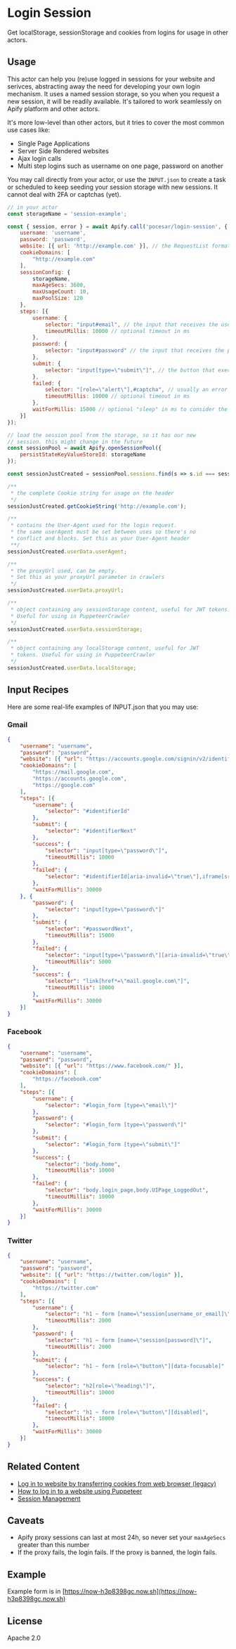 # Login Session

Get localStorage, sessionStorage and cookies from logins for usage in other actors.

## Usage

This actor can help you (re)use logged in sessions for your website and serivces, abstracting away the need for developing your own login mechanism. It uses a named session storage, so you when you request a new session, it will be readily available. It's tailored to work seamlessly on Apify platform and other actors.

It's more low-level than other actors, but it tries to cover the most common use cases like:

* Single Page Applications
* Server Side Rendered websites
* Ajax login calls
* Multi step logins such as username on one page, password on another

You may call directly from your actor, or use the `INPUT.json` to create a task or scheduled to keep seeding your session storage with new sessions. It cannot deal with 2FA or captchas (yet).

```js
// in your actor
const storageName = 'session-example';

const { session, error } = await Apify.call('pocesar/login-session', {
    username: 'username',
    password: 'password',
    website: [{ url: 'http://example.com' }], // the RequestList format
    cookieDomains: [
        "http://example.com"
    ],
    sessionConfig: {
        storageName,
        maxAgeSecs: 3600,
        maxUsageCount: 10,
        maxPoolSize: 120
    },
    steps: [{
        username: {
            selector: "input#email", // the input that receives the username
            timeoutMillis: 10000 // optional timeout in ms
        },
        password: {
            selector: "input#password" // the input that receives the password
        },
        submit: {
            selector: "input[type=\"submit\"]", // the button that executes the login
        },
        failed: {
            selector: "[role=\"alert\"],#captcha", // usually an error that tells the login failed
            timeoutMillis: 10000 // optional timeout in ms
        },
        waitForMillis: 15000 // optional "sleep" in ms to consider the page as "settled"
    }]
});

// load the session pool from the storage, so it has our new
// session. this might change in the future
const sessionPool = await Apify.openSessionPool({
    persistStateKeyValueStoreId: storageName
});

const sessionJustCreated = sessionPool.sessions.find(s => s.id === session.id);

/**
 * the complete Cookie string for usage on the header
 */
sessionJustCreated.getCookieString('http://example.com');

/**
 * contains the User-Agent used for the login request.
 * the same userAgent must be set between uses so there's no
 * conflict and blocks. Set this as your User-Agent header
 **/
sessionJustCreated.userData.userAgent;

/**
 * the proxyUrl used, can be empty.
 * Set this as your proxyUrl parameter in crawlers
 */
sessionJustCreated.userData.proxyUrl;

/**
 * object containing any sessionStorage content, useful for JWT tokens.
 * Useful for using in PuppeteerCrawler
 */
sessionJustCreated.userData.sessionStorage;

/**
 * object containing any localStorage content, useful for JWT
 * tokens. Useful for using in PuppeteerCrawler
 */
sessionJustCreated.userData.localStorage;

```

## Input Recipes

Here are some real-life examples of INPUT.json that you may use:

### Gmail

```json
{
    "username": "username",
    "password": "password",
    "website": [{ "url": "https://accounts.google.com/signin/v2/identifier?service=mail&passive=true&flowName=GlifWebSignIn&flowEntry=ServiceLogin" }],
    "cookieDomains": [
        "https://mail.google.com",
        "https://accounts.google.com",
        "https://google.com"
    ],
    "steps": [{
        "username": {
            "selector": "#identifierId"
        },
        "submit": {
            "selector": "#identifierNext"
        },
        "success": {
            "selector": "input[type=\"password\"]",
            "timeoutMillis": 10000
        },
        "failed": {
            "selector": "#identifierId[aria-invalid=\"true\"],iframe[src*=\"CheckConnection\"]"
        },
        "waitForMillis": 30000
    }, {
        "password": {
            "selector": "input[type=\"password\"]"
        },
        "submit": {
            "selector": "#passwordNext",
            "timeoutMillis": 15000
        },
        "failed": {
            "selector": "input[type=\"password\"][aria-invalid=\"true\"],iframe[src*=\"CheckConnection\"]",
            "timeoutMillis": 5000
        },
        "success": {
            "selector": "link[href*=\"mail.google.com\"]",
            "timeoutMillis": 10000
        },
        "waitForMillis": 30000
    }]
}
```

### Facebook

```json
{
    "username": "username",
    "password": "password",
    "website": [{ "url": "https://www.facebook.com/" }],
    "cookieDomains": [
        "https://facebook.com"
    ],
    "steps": [{
        "username": {
            "selector": "#login_form [type=\"email\"]"
        },
        "password": {
            "selector": "#login_form [type=\"password\"]"
        },
        "submit": {
            "selector": "#login_form [type=\"submit\"]"
        },
        "success": {
            "selector": "body.home",
            "timeoutMillis": 10000
        },
        "failed": {
            "selector": "body.login_page,body.UIPage_LoggedOut",
            "timeoutMillis": 10000
        },
        "waitForMillis": 30000
    }]
}
```

### Twitter

```json
{
    "username": "username",
    "password": "password",
    "website": [{ "url": "https://twitter.com/login" }],
    "cookieDomains": [
        "https://twitter.com"
    ],
    "steps": [{
        "username": {
            "selector": "h1 ~ form [name=\"session[username_or_email]\"]",
            "timeoutMillis": 2000
        },
        "password": {
            "selector": "h1 ~ form [name=\"session[password]\"]",
            "timeoutMillis": 2000
        },
        "submit": {
            "selector": "h1 ~ form [role=\"button\"][data-focusable]"
        },
        "success": {
            "selector": "h2[role=\"heading\"]",
            "timeoutMillis": 10000
        },
        "failed": {
            "selector": "h1 ~ form [role=\"button\"][disabled]",
            "timeoutMillis": 10000
        },
        "waitForMillis": 30000
    }]
}
```

## Related Content

* [Log in to website by transferring cookies from web browser (legacy)](https://help.apify.com/en/articles/1444249-log-in-to-website-by-transferring-cookies-from-web-browser-legacy)
* [How to log in to a website using Puppeteer](https://help.apify.com/en/articles/1640711-how-to-log-in-to-a-website-using-puppeteer)
* [Session Management](https://sdk.apify.com/docs/guides/session-management)

## Caveats

* Apify proxy sessions can last at most 24h, so never set your `maxAgeSecs` greater than this number
* If the proxy fails, the login fails. If the proxy is banned, the login fails.

## Example

Example form is in [https://now-h3p8398gc.now.sh](https://now-h3p8398gc.now.sh)

## License

Apache 2.0
